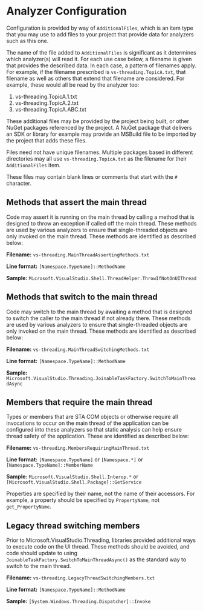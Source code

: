 # Analyzer Configuration

Configuration is provided by way of `AdditionalFiles`, which is an item type
that you may use to add files to your project that provide data for analyzers
such as this one.

The name of the file added to `AdditionalFiles` is significant as it determines
which analyzer(s) will read it. For each use case below, a filename is given that
provides the described data. In each case, a pattern of filenames apply. For example,
if the filename prescribed is `vs-threading.TopicA.txt`, that filename as well
as others that extend that filename are considered. For example, these would all be
read by the analyzer too:

1. vs-threading.TopicA.1.txt
1. vs-threading.TopicA.2.txt
1. vs-threading.TopicA.ABC.txt

These additional files may be provided by the project being built, or other NuGet
packages referenced by the project. A NuGet package that delivers an SDK or library
for example may provide an MSBuild file to be imported by the project that adds these
files.

Files need not have unique filenames. Multiple packages based in different directories may
all use `vs-threading.TopicA.txt` as the filename for their `AdditionalFiles` item.

These files may contain blank lines or comments that start with the `#` character.

## Methods that assert the main thread

Code may assert it is running on the main thread by calling a method that is designed
to throw an exception if called off the main thread. These methods are used by
various analyzers to ensure that single-threaded objects are only invoked on the main thread.
These methods are identified as described below:

**Filename:** `vs-threading.MainThreadAssertingMethods.txt`

**Line format:** `[Namespace.TypeName]::MethodName`

**Sample:** `Microsoft.VisualStudio.Shell.ThreadHelper.ThrowIfNotOnUIThread`

## Methods that switch to the main thread

Code may switch to the main thread by awaiting a method that is designed
to switch the caller to the main thread if not already there. These methods are used by
various analyzers to ensure that single-threaded objects are only invoked on the main thread.
These methods are identified as described below:

**Filename:** `vs-threading.MainThreadSwitchingMethods.txt`

**Line format:** `[Namespace.TypeName]::MethodName`

**Sample:** `Microsoft.VisualStudio.Threading.JoinableTaskFactory.SwitchToMainThreadAsync`

## Members that require the main thread

Types or members that are STA COM objects or otherwise require all invocations to occur on
the main thread of the application can be configured into these analyzers so that
static analysis can help ensure thread safety of the application.
These are identified as described below:

**Filename:** `vs-threading.MembersRequiringMainThread.txt`

**Line format:** `[Namespace.TypeName]` or `[Namespace.*]` or `[Namespace.TypeName]::MemberName`

**Sample:** `Microsoft.VisualStudio.Shell.Interop.*` or `[Microsoft.VisualStudio.Shell.Package]::GetService`

Properties are specified by their name, not the name of their accessors.
For example, a property should be specified by `PropertyName`, not `get_PropertyName`.

## Legacy thread switching members

Prior to Microsoft.VisualStudio.Threading, libraries provided additional ways to execute
code on the UI thread. These methods should be avoided, and code should update to using
`JoinableTaskFactory.SwitchToMainThreadAsync()` as the standard way to switch to the main
thread.

**Filename:** `vs-threading.LegacyThreadSwitchingMembers.txt`

**Line format:** `[Namespace.TypeName]::MethodName`

**Sample:** `[System.Windows.Threading.Dispatcher]::Invoke`
